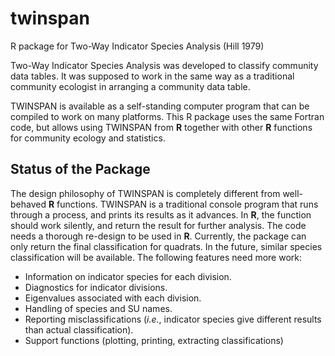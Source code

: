 # twinspan
R package for Two-Way Indicator Species Analysis (Hill 1979)

Two-Way Indicator Species Analysis was developed to classify
community data tables. It was supposed to work in the same 
way as a traditional community ecologist in arranging a
community data table.

TWINSPAN is available as a self-standing computer program that
can be compiled to work on many platforms. This R package uses
the same Fortran code, but allows using TWINSPAN from **R** 
together with other **R** functions for community ecology and
statistics.

## Status of the Package

The design philosophy of TWINSPAN is completely different from
well-behaved **R** functions. TWINSPAN is a traditional console
program that runs through a process, and prints its results as
it advances. In **R**, the function should work silently, and
return the result for further analysis. The code needs a thorough
re-design to be used in **R**. Currently, the package can only
return the final classification for quadrats. In the future, similar
species classification will be available. The following features
need more work:

- Information on indicator species for each division.
- Diagnostics for indicator divisions.
- Eigenvalues associated with each division.
- Handling of species and SU names.
- Reporting misclassifications (_i.e._, indicator species give different
  results than actual classification).
- Support functions (plotting, printing, extracting classifications)
